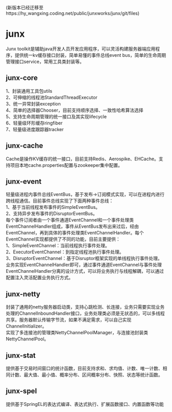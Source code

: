 (新版本已经迁移至https://hy_wangxing.coding.net/public/junxworks/junx/git/files)
# junx
Junx toolkit是辅助java开发人员开发应用程序，可以灵活构建服务器端应用程序，提供统一kv缓存接口封装，简单易懂的事件总线event bus，简单的生命周期管理接口service，常用工具类封装等。

## junx-core
1、封装通用工具包utils<br/>
2、可伸缩的线程池StandardThreadExecutor<br/>
3、统一异常封装exception<br/>
4、简单的选择器Chooser，目前支持顺序选择、一致性哈希算法选择<br/>
5、支持生命周期管理的统一接口及其实现lifecycle<br/>
6、轻量级环形缓存ringfiber<br/>
7、轻量级进度跟踪器tracker<br/>

## junx-cache
Cache是操作KV缓存的统一接口，目前支持Redis、Aerospike、EHCache。支持项目本地cache.properties配置与zookeeper集中配置。

## junx-event
轻量级进程内事件总线EventBus，基于发布->订阅模式实现，可以在进程内进行跨线程通信。目前事件总线实现了下面两种事件总线：<br/>
1、基于当前线程发布事件的SimpleEventBus。<br/>
2、支持异步发布事件的DisruptorEventBus。<br/>
每个事件订阅者由一个事件通道EventChannel和一个事件处理类EventChannelHandler组成，事件从EventBus发布出来过后，经由EventChannel，再到具体的事件处理类EventChannelHandler。每个EventChannel实现都提供了不同的功能，目前主要提供：<br/>
1、SimpleEventChannel：当前线程执行事件处理。<br/>
2、ExecutorEventChannel：到指定线程池执行事件处理。<br/>
3、DisruptorEventChannel：基于Disruptor框架实现的单线程执行事件处理。<br/>
业务实现EventChannelHandler即可，通过事件通道EventChannel与事件处理EventChannelHandler分离的设计方式，可以将业务执行与线程解耦，可以通过配置注入灵活配置业务执行方式。

## junx-netty
封装了通用的netty服务器启动类，支持心跳检测、长连接，业务只需要实现业务处理的ChannelInboundHandler接口，业务处理类必须是无状态的，可以多线程共享。服务器默认传输字节流，如果不满足需求，可以自己实现ChannelInitializer。<br/>
实现了多连接池的管理类NettyChannelPoolManager，与连接池封装类NettyChannelPool。

## junx-stat
提供基于交易时间窗口的统计函数，目前支持求和、求均值、计数、唯一计数、相同计数、最大值、最小值、概率分布、区间概率分布、快照、状态等统计函数。

## junx-spel
提供基于SpringEL的表达式编译、表达式执行、扩展函数接口、内置函数等功能

